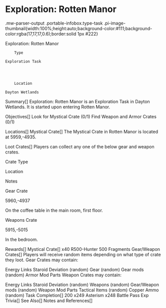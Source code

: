 # Exploration: Rotten Manor

.mw-parser-output .portable-infobox.type-task .pi-image-thumbnail{width:100%;height:auto;background-color:#111;background-color:rgba(17,17,17,0.6);border:solid 1px #222}

Exploration: Rotten Manor

	

	
		Type
	
	Exploration Task



	
		Location
	
	Dayton Wetlands






Summary[]
Exploration: Rotten Manor is an Exploration Task in Dayton Wetlands. It is started upon entering Rotten Manor.

Objectives[]
Look for Mystical Crate (0/1)
Find Weapon and Armor Crates (0/1)

Locations[]
Mystical Crate[]
The Mystical Crate in Rotten Manor is located at 5959,-4935.

Loot Crates[]
Players can collect any one of the below gear and weapon crates.



Crate Type

Location

Notes



Gear Crate

5960,-4937

On the coffee table in the main room, first floor.


Weapons Crate

5915,-5015

In the bedroom.

Rewards[]
Mystical Crate[]
x40 R500-Hunter 500 Fragments
Gear/Weapon Crates[]
Players will receive random items depending on what type of crate they loot.
Gear Crates may contain:

Energy Links
Staroid
Deviation (random)
Gear (random)
Gear mods (random)
Armor Mod Parts
Weapon Crates may contain:

Energy Links
Staroid
Deviation (random)
Weapons (random)
Gear/Weapon mods (random)
Weapon Mod Parts
Tactical Items (random)
Copper Ammo (random)
Task Completion[]
200
x249 Asterism
x248 Battle Pass Exp
Trivia[]
See Also[]
Notes and References[]
